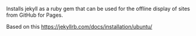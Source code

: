 Installs jekyll as a ruby gem that can be used for the offline display of sites from GitHub for Pages.

Based on this https://jekyllrb.com/docs/installation/ubuntu/